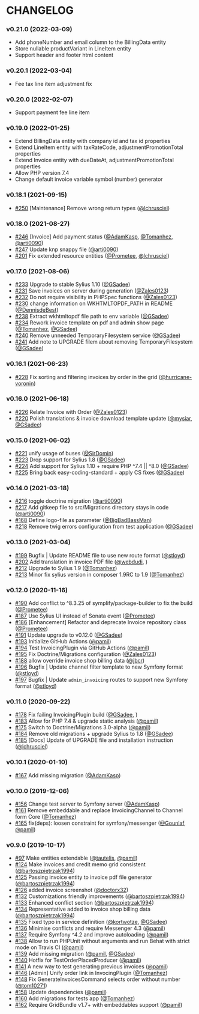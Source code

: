 # CHANGELOG

### v0.21.0 (2022-03-09)
- Add phoneNumber and email column to the BillingData entity
- Store nullable productVariant in LineItem entity
- Support header and footer html content

### v0.20.1 (2022-03-04)
- Fee tax line item adjustment fix

### v0.20.0 (2022-02-07)
- Support payment fee line item

### v0.19.0 (2022-01-25)
- Extend BillingData entity with company id and tax id properties
- Extend LineItem entity with taxRateCode, adjustmentPromotionTotal properties
- Extend Invoice entity with dueDateAt, adjustmentPromotionTotal properties
- Allow PHP version 7.4
- Change default invoice variable symbol (number) generator

### v0.18.1 (2021-09-15)

- [#250](https://github.com/Sylius/InvoicingPlugin/issues/250) [Maintenance] Remove wrong return types ([@lchrusciel](https://github.com/lchrusciel))

### v0.18.0 (2021-08-27)

- [#246](https://github.com/Sylius/InvoicingPlugin/issues/246) [Invoice] Add payment status ([@AdamKasp](https://github.com/AdamKasp), [@Tomanhez](https://github.com/Tomanhez), [@arti0090](https://github.com/arti0090))
- [#247](https://github.com/Sylius/InvoicingPlugin/issues/247) Update knp snappy file ([@arti0090](https://github.com/arti0090))
- [#201](https://github.com/Sylius/InvoicingPlugin/issues/201) Fix extended resource entities ([@Prometee](https://github.com/Prometee), [@lchrusciel](https://github.com/lchrusciel))

### v0.17.0 (2021-08-06)

- [#233](https://github.com/Sylius/InvoicingPlugin/issues/233) Upgrade to stable Sylius 1.10 ([@GSadee](https://github.com/GSadee))
- [#231](https://github.com/Sylius/InvoicingPlugin/issues/231) Save invoices on server during generation ([@Zales0123](https://github.com/Zales0123))
- [#232](https://github.com/Sylius/InvoicingPlugin/issues/232) Do not require visibility in PHPSpec functions ([@Zales0123](https://github.com/Zales0123))
- [#230](https://github.com/Sylius/InvoicingPlugin/issues/230) change information on WKHTMLTOPDF_PATH in README ([@DennisdeBest](https://github.com/DennisdeBest))
- [#238](https://github.com/Sylius/InvoicingPlugin/issues/238) Extract wkhtmltopdf file path to env variable ([@GSadee](https://github.com/GSadee))
- [#234](https://github.com/Sylius/InvoicingPlugin/issues/234) Rework invoice template on pdf and admin show page ([@Tomanhez](https://github.com/Tomanhez), [@GSadee](https://github.com/GSadee))
- [#240](https://github.com/Sylius/InvoicingPlugin/issues/240) Remove unneeded TemporaryFilesystem service ([@GSadee](https://github.com/GSadee))
- [#241](https://github.com/Sylius/InvoicingPlugin/issues/241) Add note to UPGRADE filem about removing TemporaryFilesystem ([@GSadee](https://github.com/GSadee))

### v0.16.1 (2021-06-23)

- [#228](https://github.com/Sylius/InvoicingPlugin/issues/228) Fix sorting and filtering invoices by order in the grid ([@hurricane-voronin](https://github.com/hurricane-voronin))

### v0.16.0 (2021-06-18)

- [#226](https://github.com/Sylius/InvoicingPlugin/issues/226) Relate Invoice with Order ([@Zales0123](https://github.com/Zales0123))
- [#220](https://github.com/Sylius/InvoicingPlugin/issues/220) Polish translations & invoice download template update ([@mysiar](https://github.com/mysiar), [@GSadee](https://github.com/GSadee))

### v0.15.0 (2021-06-02)

- [#221](https://github.com/Sylius/InvoicingPlugin/issues/221) unify usage of buses ([@SirDomin](https://github.com/SirDomin))
- [#223](https://github.com/Sylius/InvoicingPlugin/issues/223) Drop support for Sylius 1.8 ([@GSadee](https://github.com/GSadee))
- [#224](https://github.com/Sylius/InvoicingPlugin/issues/224) Add support for Sylius 1.10 + require PHP ^7.4 || ^8.0 ([@GSadee](https://github.com/GSadee))
- [#225](https://github.com/Sylius/InvoicingPlugin/issues/225) Bring back easy-coding-standard + apply CS fixes ([@GSadee](https://github.com/GSadee))

### v0.14.0 (2021-03-18)

- [#216](https://github.com/Sylius/InvoicingPlugin/issues/216) toggle doctrine migration ([@arti0090](https://github.com/arti0090))
- [#217](https://github.com/Sylius/InvoicingPlugin/issues/217) Add gitkeep file to src/Migrations directory stays in code ([@arti0090](https://github.com/arti0090))
- [#168](https://github.com/Sylius/InvoicingPlugin/issues/168) Define logo-file as parameter ([@BigBadBassMan](https://github.com/BigBadBassMan))
- [#218](https://github.com/Sylius/InvoicingPlugin/issues/218) Remove twig errors configuration from test application ([@GSadee](https://github.com/GSadee))

### v0.13.0 (2021-03-04)

- [#199](https://github.com/Sylius/InvoicingPlugin/issues/199) Bugfix | Update README file to use new route format ([@stloyd](https://github.com/stloyd))
- [#202](https://github.com/Sylius/InvoicingPlugin/issues/202) Add translation in invoice PDF file ([@webdudi](https://github.com/webdudi), )
- [#212](https://github.com/Sylius/InvoicingPlugin/issues/212) Upgrade to Sylius 1.9  ([@Tomanhez](https://github.com/Tomanhez))
- [#213](https://github.com/Sylius/InvoicingPlugin/issues/213) Minor fix sylius version in composer 1.9RC to 1.9 ([@Tomanhez](https://github.com/Tomanhez))

### v0.12.0 (2020-11-16)

- [#190](https://github.com/Sylius/InvoicingPlugin/issues/190) Add conflict to ^8.3.25 of symplify/package-builder to fix the build ([@Prometee](https://github.com/Prometee))
- [#187](https://github.com/Sylius/InvoicingPlugin/issues/187) Use Sylius UI instead of Sonata event ([@Prometee](https://github.com/Prometee))
- [#186](https://github.com/Sylius/InvoicingPlugin/issues/186) [Enhancement] Refactor and deprecate Invoice repository class ([@Prometee](https://github.com/Prometee))
- [#191](https://github.com/Sylius/InvoicingPlugin/issues/191) Update upgrade to v0.12.0 ([@GSadee](https://github.com/GSadee))
- [#193](https://github.com/Sylius/InvoicingPlugin/issues/193) Initialize GitHub Actions ([@pamil](https://github.com/pamil))
- [#194](https://github.com/Sylius/InvoicingPlugin/issues/194) Test InvoicingPlugin via GitHub Actions ([@pamil](https://github.com/pamil))
- [#195](https://github.com/Sylius/InvoicingPlugin/issues/195) Fix Doctrine/Migrations configuration ([@Zales0123](https://github.com/Zales0123))
- [#188](https://github.com/Sylius/InvoicingPlugin/issues/188) allow override invoice shop billing data ([@jbcr](https://github.com/jbcr))
- [#196](https://github.com/Sylius/InvoicingPlugin/issues/196) Bugfix | Update channel filter template to new Symfony format ([@stloyd](https://github.com/stloyd))
- [#197](https://github.com/Sylius/InvoicingPlugin/issues/197) Bugfix | Update `admin_invoicing` routes to support new Symfony format ([@stloyd](https://github.com/stloyd))

### v0.11.0 (2020-09-22)

- [#178](https://github.com/Sylius/InvoicingPlugin/issues/178) Fix failing InvoicingPlugin build ([@GSadee](https://github.com/GSadee), )
- [#183](https://github.com/Sylius/InvoicingPlugin/issues/183) Allow for PHP 7.4 & upgrade static analysis ([@pamil](https://github.com/pamil))
- [#175](https://github.com/Sylius/InvoicingPlugin/issues/175) Switch to Doctrine/Migrations 3.0-alpha ([@pamil](https://github.com/pamil))
- [#184](https://github.com/Sylius/InvoicingPlugin/issues/184) Remove old migrations + upgrade Sylius to 1.8 ([@GSadee](https://github.com/GSadee))
- [#185](https://github.com/Sylius/InvoicingPlugin/issues/185) [Docs] Update of UPGRADE file and installation instruction ([@lchrusciel](https://github.com/lchrusciel))

### v0.10.1 (2020-01-10)

- [#167](https://github.com/Sylius/InvoicingPlugin/issues/167) Add missing migration ([@AdamKasp](https://github.com/AdamKasp))

### v0.10.0 (2019-12-06)

- [#156](https://github.com/Sylius/InvoicingPlugin/issues/156) Change test server to Symfony server ([@AdamKasp](https://github.com/AdamKasp))
- [#161](https://github.com/Sylius/InvoicingPlugin/issues/161) Remove embeddable and replace InvoicingChannel to Channel form Core ([@Tomanhez](https://github.com/Tomanhez))
- [#165](https://github.com/Sylius/InvoicingPlugin/issues/165) fix(deps): loosen constraint for symfony/messenger ([@Gounlaf](https://github.com/Gounlaf), [@pamil](https://github.com/pamil))

### v0.9.0 (2019-10-17)

- [#97](https://github.com/Sylius/InvoicingPlugin/issues/97) Make entities extendable ([@tautelis](https://github.com/tautelis), [@pamil](https://github.com/pamil))
- [#124](https://github.com/Sylius/InvoicingPlugin/issues/124) Make invoices and credit memo grid consistent ([@bartoszpietrzak1994](https://github.com/bartoszpietrzak1994))
- [#125](https://github.com/Sylius/InvoicingPlugin/issues/125) Passing invoice entity to invoice pdf file generator ([@bartoszpietrzak1994](https://github.com/bartoszpietrzak1994))
- [#126](https://github.com/Sylius/InvoicingPlugin/issues/126) added invoice screenshot ([@doctorx32](https://github.com/doctorx32))
- [#132](https://github.com/Sylius/InvoicingPlugin/issues/132) Customizations friendly improvements ([@bartoszpietrzak1994](https://github.com/bartoszpietrzak1994))
- [#133](https://github.com/Sylius/InvoicingPlugin/issues/133) Enhanced conflict section ([@bartoszpietrzak1994](https://github.com/bartoszpietrzak1994))
- [#134](https://github.com/Sylius/InvoicingPlugin/issues/134) Representative added to invoice shop billing data ([@bartoszpietrzak1994](https://github.com/bartoszpietrzak1994))
- [#135](https://github.com/Sylius/InvoicingPlugin/issues/135) Fixed typo in service definition ([@kortwotze](https://github.com/kortwotze), [@GSadee](https://github.com/GSadee))
- [#136](https://github.com/Sylius/InvoicingPlugin/issues/136) Minimise conflicts and require Messenger 4.3 ([@pamil](https://github.com/pamil))
- [#137](https://github.com/Sylius/InvoicingPlugin/issues/137) Require Symfony ^4.2 and improve autoloading ([@pamil](https://github.com/pamil))
- [#138](https://github.com/Sylius/InvoicingPlugin/issues/138) Allow to run PHPUnit without arguments and run Behat with strict mode on Travis CI ([@pamil](https://github.com/pamil))
- [#139](https://github.com/Sylius/InvoicingPlugin/issues/139) Add missing migration ([@pamil](https://github.com/pamil), [@GSadee](https://github.com/GSadee))
- [#140](https://github.com/Sylius/InvoicingPlugin/issues/140) Hotfix for TestOrderPlacedProducer ([@pamil](https://github.com/pamil))
- [#141](https://github.com/Sylius/InvoicingPlugin/issues/141) A new way to test generating previous invoices ([@pamil](https://github.com/pamil))
- [#146](https://github.com/Sylius/InvoicingPlugin/issues/146) [Admin] Unify order link in InvocingPlugin ([@Tomanhez](https://github.com/Tomanhez))
- [#148](https://github.com/Sylius/InvoicingPlugin/issues/148) Fix GenerateInvoicesCommand selects order without number ([@tom10271](https://github.com/tom10271))
- [#158](https://github.com/Sylius/InvoicingPlugin/issues/158) Update dependencies ([@pamil](https://github.com/pamil))
- [#160](https://github.com/Sylius/InvoicingPlugin/issues/160) Add migrations for tests app ([@Tomanhez](https://github.com/Tomanhez))
- [#162](https://github.com/Sylius/InvoicingPlugin/issues/162) Require GridBundle v1.7+ with embeddables support ([@pamil](https://github.com/pamil))

